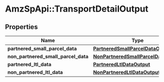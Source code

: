 # AmzSpApi::TransportDetailOutput

## Properties
Name | Type | Description | Notes
------------ | ------------- | ------------- | -------------
**partnered_small_parcel_data** | [**PartneredSmallParcelDataOutput**](PartneredSmallParcelDataOutput.md) |  | [optional] 
**non_partnered_small_parcel_data** | [**NonPartneredSmallParcelDataOutput**](NonPartneredSmallParcelDataOutput.md) |  | [optional] 
**partnered_ltl_data** | [**PartneredLtlDataOutput**](PartneredLtlDataOutput.md) |  | [optional] 
**non_partnered_ltl_data** | [**NonPartneredLtlDataOutput**](NonPartneredLtlDataOutput.md) |  | [optional] 

